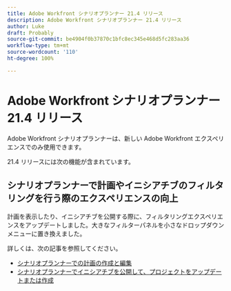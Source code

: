```yaml
---
title: Adobe Workfront シナリオプランナー 21.4 リリース
description: Adobe Workfront シナリオプランナー 21.4 リリース
author: Luke
draft: Probably
source-git-commit: be4904f0b37870c1bfc8ec345e468d5fc283aa36
workflow-type: tm+mt
source-wordcount: '110'
ht-degree: 100%

---
```


# Adobe Workfront シナリオプランナー 21.4 リリース

Adobe Workfront シナリオプランナーは、新しい Adobe Workfront エクスペリエンスでのみ使用できます。

21.4 リリースには次の機能が含まれています。

## シナリオプランナーで計画やイニシアチブのフィルタリングを行う際のエクスペリエンスの向上

計画を表示したり、イニシアチブを公開する際に、フィルタリングエクスペリエンスをアップデートしました。大きなフィルターパネルを小さなドロップダウンメニューに置き換えました。

詳しくは、次の記事を参照してください。

* [シナリオプランナーでの計画の作成と編集](../../../scenario-planner/create-and-edit-plans.md)
* [シナリオプランナーでイニシアチブを公開して、プロジェクトをアップデートまたは作成](../../../scenario-planner/publish-scenarios-update-projects.md)


